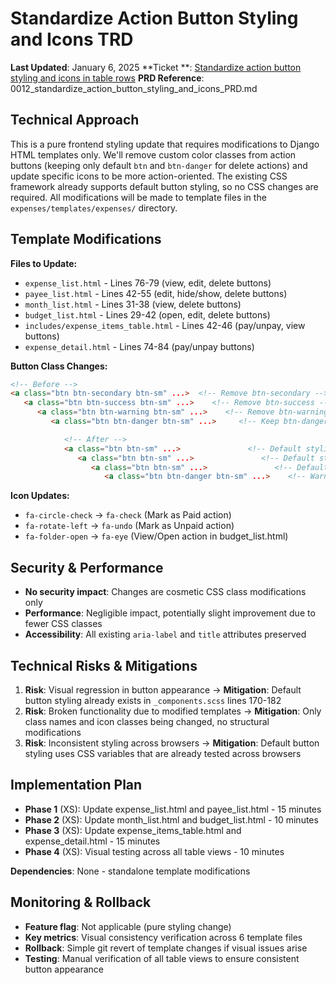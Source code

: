 # Standardize Action Button Styling and Icons TRD

**Last Updated**: January 6, 2025
**Ticket
**: [Standardize action button styling and icons in table rows](https://github.com/MarcinOrlowski/pyggy-expense-tracker/issues/12)
**PRD Reference**: 0012_standardize_action_button_styling_and_icons_PRD.md

## Technical Approach

This is a pure frontend styling update that requires modifications to Django HTML templates only.
We'll remove custom color classes from action buttons (keeping only default `btn` and `btn-danger`
for delete actions) and update specific icons to be more action-oriented. The existing CSS framework
already supports default button styling, so no CSS changes are required. All modifications will be
made to template files in the `expenses/templates/expenses/` directory.

## Template Modifications

**Files to Update:**

- `expense_list.html` - Lines 76-79 (view, edit, delete buttons)
- `payee_list.html` - Lines 42-55 (edit, hide/show, delete buttons)
- `month_list.html` - Lines 31-38 (view, delete buttons)
- `budget_list.html` - Lines 29-42 (open, edit, delete buttons)
- `includes/expense_items_table.html` - Lines 42-46 (pay/unpay, view buttons)
- `expense_detail.html` - Lines 74-84 (pay/unpay buttons)

**Button Class Changes:**

```html
<!-- Before -->
<a class="btn btn-secondary btn-sm" ...>  <!-- Remove btn-secondary -->
   <a class="btn btn-success btn-sm" ...>    <!-- Remove btn-success -->
      <a class="btn btn-warning btn-sm" ...>    <!-- Remove btn-warning -->
         <a class="btn btn-danger btn-sm" ...>     <!-- Keep btn-danger for delete -->

            <!-- After -->
            <a class="btn btn-sm" ...>               <!-- Default styling -->
               <a class="btn btn-sm" ...>               <!-- Default styling -->
                  <a class="btn btn-sm" ...>               <!-- Default styling -->
                     <a class="btn btn-danger btn-sm" ...>    <!-- Warning color for delete -->
```

**Icon Updates:**

- `fa-circle-check` → `fa-check` (Mark as Paid action)
- `fa-rotate-left` → `fa-undo` (Mark as Unpaid action)
- `fa-folder-open` → `fa-eye` (View/Open action in budget_list.html)

## Security & Performance

- **No security impact**: Changes are cosmetic CSS class modifications only
- **Performance**: Negligible impact, potentially slight improvement due to fewer CSS classes
- **Accessibility**: All existing `aria-label` and `title` attributes preserved

## Technical Risks & Mitigations

1. **Risk**: Visual regression in button appearance → **Mitigation**: Default button styling already
   exists in `_components.scss` lines 170-182
2. **Risk**: Broken functionality due to modified templates → **Mitigation**: Only class names and
   icon classes being changed, no structural modifications
3. **Risk**: Inconsistent styling across browsers → **Mitigation**: Default button styling uses CSS
   variables that are already tested across browsers

## Implementation Plan

- **Phase 1** (XS): Update expense_list.html and payee_list.html - 15 minutes
- **Phase 2** (XS): Update month_list.html and budget_list.html - 10 minutes
- **Phase 3** (XS): Update expense_items_table.html and expense_detail.html - 15 minutes
- **Phase 4** (XS): Visual testing across all table views - 10 minutes

**Dependencies**: None - standalone template modifications

## Monitoring & Rollback

- **Feature flag**: Not applicable (pure styling change)
- **Key metrics**: Visual consistency verification across 6 template files
- **Rollback**: Simple git revert of template changes if visual issues arise
- **Testing**: Manual verification of all table views to ensure consistent button appearance
